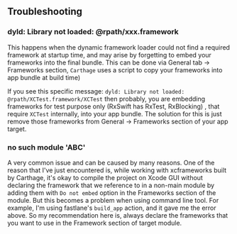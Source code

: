 ## Troubleshooting

### dyld: Library not loaded: @rpath/xxx.framework

This happens when the dynamic framework loader could not find a required framework at startup time,
and may arise by forgetting to embed your frameworks into the final bundle. 
This can be done via General tab -> Frameworks section, `Carthage` uses a script to copy 
your frameworks into app bundle at build time)

If you see this specific message: `dyld: Library not loaded: @rpath/XCTest.framework/XCTest`
then probably, you are embedding frameworks for test purpose only (RxSwift has RxTest, RxBlocking)
, that require `XCTest` internally, into your app bundle. The solution for this is just remove 
those frameworks from General -> Frameworks section of your app target.

### no such module 'ABC'

A very common issue and can be caused by many reasons. 
One of the reason that I've just encountered is, while working with xcframeworks built by Carthage,
it's okay to compile the project on Xcode GUI without declaring the framework that we reference to
in a non-main module by adding them with `Do not embed` option in the Frameworks section of the module.
But this becomes a problem when using command line tool. For example, I'm using fastlane's `build_app`
action, and it gave me the error above. So my recommendation here is, always declare the frameworks
that you want to use in the Framework section of target module.
